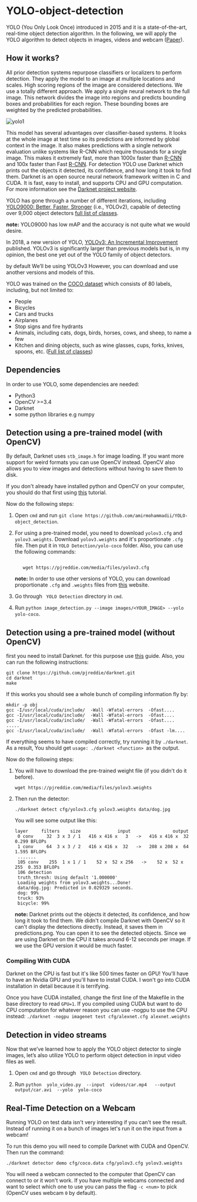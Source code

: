 # YOLO-object-detection
YOLO (You Only Look Once) introduced in 2015 and it is a state-of-the-art, real-time object detection algorithm. In the following, we will apply the YOLO algorithm to detect objects in images, videos and webcam ([Paper](https://arxiv.org/abs/1506.02640)).

## How it works?

All prior detection systems repurpose classifiers or localizers to perform detection. They apply the model to an image at multiple locations and scales. High scoring regions of the image are considered detections.
We use a totally different approach. We apply a single neural network to the full image. This network divides the image into regions and predicts bounding boxes and probabilities for each region. These bounding boxes are weighted by the predicted probabilities.

![yolo1](https://user-images.githubusercontent.com/31302531/67925204-f9d41400-fbc7-11e9-9999-258eaed2479b.png)

This model has several advantages over classifier-based systems. It looks at the whole image at test time so its predictions are informed by global context in the image. It also makes predictions with a single network evaluation unlike systems like R-CNN which require thousands for a single image. 
This makes it extremely fast, more than 1000x faster than [R-CNN](https://github.com/rbgirshick/rcnn) and 100x faster than Fast [R-CNN](https://github.com/rbgirshick/fast-rcnn). 
For detection YOLO use Darknet which prints out the objects it detected, its confidence, and how long it took to find them. 
Darknet is an open source neural network framework written in C and CUDA. It is fast, easy to install, and supports CPU and GPU computation. For more information see the [Darknet project website](https://pjreddie.com/darknet/).

YOLO has gone through a number of different iterations, including [YOLO9000: Better, Faster, Stronger](https://arxiv.org/abs/1612.08242) (i.e., YOLOv2), capable of detecting over 9,000 object detectors [full list of classes](https://github.com/pjreddie/darknet/blob/master/data/9k.names).

**note:** YOLO9000 has low mAP and the accuracy is not quite what we would desire.

In 2018, a new version of YOLO, [YOLOv3: An Incremental Improvement](https://arxiv.org/abs/1804.02767) published. YOLOv3 is significantly larger than previous models but is, in my opinion, the best one yet out of the YOLO family of object detectors.

by default We’ll be using YOLOv3 However, you can download and use another versions and models of this.

YOLO was trained on the [COCO dataset](cocodataset.org) which consists of 80 labels, including, but not limited to:

- People
- Bicycles
- Cars and trucks
- Airplanes
- Stop signs and fire hydrants
- Animals, including cats, dogs, birds, horses, cows, and sheep, to name a few
- Kitchen and dining objects, such as wine glasses, cups, forks, knives, spoons, etc. ([Full list of classes](https://github.com/pjreddie/darknet/blob/master/data/coco.names))

## Dependencies

In order to use YOLO, some dependencies are needed:
- Python3
- OpenCV >=3.4
- Darknet 
- some python libraries e.g numpy

## Detection using a pre-trained model (with OpenCV)

By default, Darknet uses ```stb_image.h``` for image loading. If you want more support for weird formats you can use OpenCV instead. OpenCV also allows you to view images and detections without having to save them to disk.

If you don't already have installed python and OpenCV on your computer, you should do that first using [this](https://github.com/amirmohammadii/OpenCV-Installation) tutorial. 

Now do the following steps:

1. Open ```cmd``` and run ```git clone https://github.com/amirmohammadii/YOLO-object_detection```.

2. For using a pre-trained model, you need to download ```yolov3.cfg``` and ```yolov3.weights```.
   Download ```yolov3.weights``` and it's proportionate ```.cfg``` file. Then put it in ```YOLO Detection/yolo-coco``` folder.
   Also, you can use the following commands:
   
   ```wget https://pjreddie.com/media/files/yolov3.weight
   
      wget https://pjreddie.com/media/files/yolov3.cfg
   ```
   
   **note:** In order to use other versions of YOLO, you can download proportionate ```.cfg``` and ```.weights``` files from [this](https://pjreddie.com/darknet/yolo/#demo) website.
   
3. Go through ``` YOLO Detection``` directory in ```cmd```. 

4. Run ```python image_detection.py --image images/<YOUR_IMAGE> --yolo yolo-coco```.

## Detection using a pre-trained model (without OpenCV)

first you need to install Darknet. for this purpose use [this](https://pjreddie.com/darknet/install/) guide. Also, you can run the following instructions:

```
git clone https://github.com/pjreddie/darknet.git
cd darknet
make
```

If this works you should see a whole bunch of compiling information fly by:

```
mkdir -p obj
gcc -I/usr/local/cuda/include/  -Wall -Wfatal-errors  -Ofast....
gcc -I/usr/local/cuda/include/  -Wall -Wfatal-errors  -Ofast....
gcc -I/usr/local/cuda/include/  -Wall -Wfatal-errors  -Ofast....
.....
gcc -I/usr/local/cuda/include/  -Wall -Wfatal-errors  -Ofast -lm....
```
If everything seems to have compiled correctly, try running it by ```./darknet```. As a result, You should get ```usage: ./darknet <function> ```as the output.


Now do the following steps:

1. You will have to download the pre-trained weight file (if you didn't do it before).

   ```wget https://pjreddie.com/media/files/yolov3.weights```
   
2. Then run the detector:

   ```./darknet detect cfg/yolov3.cfg yolov3.weights data/dog.jpg```
   
   You will see some output like this:
   
   ```
   layer     filters    size              input                output
    0 conv     32  3 x 3 / 1   416 x 416 x   3   ->   416 x 416 x  32  0.299 BFLOPs
    1 conv     64  3 x 3 / 2   416 x 416 x  32   ->   208 x 208 x  64  1.595 BFLOPs
    .......
    105 conv    255  1 x 1 / 1    52 x  52 x 256   ->    52 x  52 x 255  0.353 BFLOPs
    106 detection
    truth_thresh: Using default '1.000000'
    Loading weights from yolov3.weights...Done!
    data/dog.jpg: Predicted in 0.029329 seconds.
    dog: 99%
    truck: 93%
    bicycle: 99%
   ```
   
   **note:** Darknet prints out the objects it detected, its confidence, and how long it took to find them. We didn't compile Darknet with OpenCV so it can't display the detections directly. Instead, it saves them in predictions.png. You can open it to see the detected objects. Since we are using Darknet on the CPU it takes around 6-12 seconds per image. If we use the GPU version it would be much faster.


### Compiling With CUDA

Darknet on the CPU is fast but it's like 500 times faster on GPU! You'll have to have an Nvidia GPU and you'll have to install CUDA. I won't go into CUDA installation in detail because it is terrifying.

Once you have CUDA installed, change the first line of the Makefile in the base directory to read ```GPU=1```.
If you compiled using CUDA but want to do CPU computation for whatever reason you can use -nogpu to use the CPU instead:
```./darknet -nogpu imagenet test cfg/alexnet.cfg alexnet.weights```

## Detection in video streams 

Now that we’ve learned how to apply the YOLO object detector to single images, let’s also utilize YOLO to perform object detection in input video files as well.

1. Open ```cmd``` and go through ``` YOLO Detection``` directory.

2. Run ```python  yolo_video.py  --input  videos/car.mp4   --output  output/car.avi  --yolo  yolo-coco```

## Real-Time Detection on a Webcam

Running YOLO on test data isn't very interesting if you can't see the result. Instead of running it on a bunch of images let's run it on the input from a webcam!

To run this demo you will need to compile Darknet with CUDA and OpenCV. Then run the command:

```
./darknet detector demo cfg/coco.data cfg/yolov3.cfg yolov3.weights
```

You will need a webcam connected to the computer that OpenCV can connect to or it won't work. If you have multiple webcams connected and want to select which one to use you can pass the flag ```-c <num>``` to pick (OpenCV uses webcam ```0``` by default).
